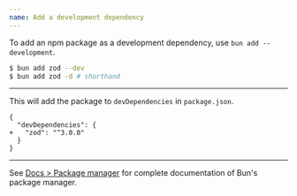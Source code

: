 ```yaml
---
name: Add a development dependency
---
```


To add an npm package as a development dependency, use `bun add --development`.

```sh
$ bun add zod --dev
$ bun add zod -d # shorthand
```

---

This will add the package to `devDependencies` in `package.json`.

```json-diff
{
  "devDependencies": {
+   "zod": "^3.0.0"
  }
}
```

---

See [Docs > Package manager](https://bun.com/docs/cli/install) for complete documentation of Bun's package manager.
